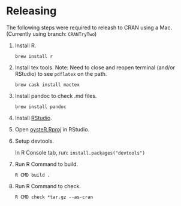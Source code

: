 Releasing
=========

The following steps were required to releash to CRAN using a Mac. (Currently using branch: `CRANTryTwo`)

1. Install R.

       brew install r

2. Install tex tools. Note: Need to close and reopen terminal (and/or RStudio) to see `pdflatex` on the path.

       brew cask install mactex
       
2. Install pandoc to check .md files.

       brew install pandoc
    
2. Install [RStudio](https://rstudio.com/products/rstudio/download/#download).

3. Open [oysteR.Rproj](../oysterR.Rproj) in RStudio.

4. Setup devtools.

   In R Console tab, run: `install.packages("devtools")`

5. Run R Command to build.

       R CMD build .
    
6. Run R Command to check.

       R CMD check *tar.gz --as-cran
    
